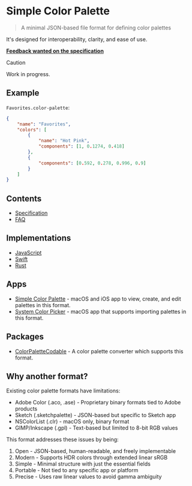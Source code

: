 # Simple Color Palette

> A minimal JSON-based file format for defining color palettes

It's designed for interoperability, clarity, and ease of use.

**[Feedback wanted on the specification](https://github.com/simple-color-palette/spec)**

> [!CAUTION]
> Work in progress.

## Example

`Favorites.color-palette`:

```json
{
	"name": "Favorites",
	"colors": [
		{
			"name": "Hot Pink",
			"components": [1, 0.1274, 0.418]
		},
		{
			"components": [0.592, 0.278, 0.996, 0.9]
		}
	]
}
```

## Contents

- [Specification](https://github.com/simple-color-palette/spec)
- [FAQ](https://github.com/simple-color-palette/spec#faq)

## Implementations

- [JavaScript](https://github.com/simple-color-palette/javascript-package)
- [Swift](https://github.com/simple-color-palette/SimpleColorPaletteSwift)
- [Rust](https://github.com/simple-color-palette/rust-package)

## Apps

- [Simple Color Palette](https://sindresorhus.com/simple-color-palette) - macOS and iOS app to view, create, and edit palettes in this format.
- [System Color Picker](https://sindresorhus.com/system-color-picker) - macOS app that supports importing palettes in this format.

## Packages

- [ColorPaletteCodable](https://github.com/dagronf/ColorPaletteCodable) - A color palette converter which supports this format.

## Why another format?

Existing color palette formats have limitations:

- Adobe Color (.aco, .ase) - Proprietary binary formats tied to Adobe products
- Sketch (.sketchpalette) - JSON-based but specific to Sketch app
- NSColorList (.clr) - macOS only, binary format
- GIMP/Inkscape (.gpl) - Text-based but limited to 8-bit RGB values

This format addresses these issues by being:

1. Open - JSON-based, human-readable, and freely implementable
1. Modern - Supports HDR colors through extended linear sRGB
1. Simple - Minimal structure with just the essential fields
1. Portable - Not tied to any specific app or platform
1. Precise - Uses raw linear values to avoid gamma ambiguity
